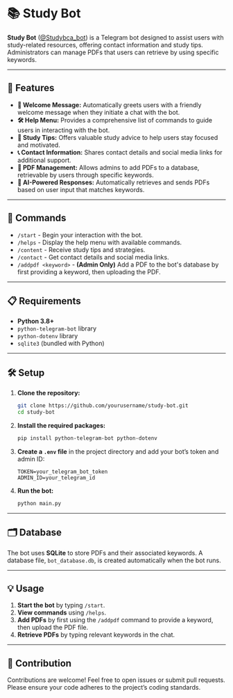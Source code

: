 # 📚 Study Bot

**Study Bot** ([@Studybca_bot](https://t.me/Studybca_bot)) is a Telegram bot designed to assist users with study-related resources, offering contact information and study tips. Administrators can manage PDFs that users can retrieve by using specific keywords.

---

## 🌟 Features

- **👋 Welcome Message:** Automatically greets users with a friendly welcome message when they initiate a chat with the bot.
- **🛠️ Help Menu:** Provides a comprehensive list of commands to guide users in interacting with the bot.
- **📖 Study Tips:** Offers valuable study advice to help users stay focused and motivated.
- **📞 Contact Information:** Shares contact details and social media links for additional support.
- **📂 PDF Management:** Allows admins to add PDFs to a database, retrievable by users through specific keywords.
- **🤖 AI-Powered Responses:** Automatically retrieves and sends PDFs based on user input that matches keywords.

---

## 🚀 Commands

- `/start` - Begin your interaction with the bot.
- `/helps` - Display the help menu with available commands.
- `/content` - Receive study tips and strategies.
- `/contact` - Get contact details and social media links.
- `/addpdf <keyword>` - **(Admin Only)** Add a PDF to the bot's database by first providing a keyword, then uploading the PDF.

---

## 📋 Requirements

- **Python 3.8+**
- `python-telegram-bot` library
- `python-dotenv` library
- `sqlite3` (bundled with Python)

---

## 🛠️ Setup

1. **Clone the repository:**
   ```bash
   git clone https://github.com/yourusername/study-bot.git
   cd study-bot
   ```

2. **Install the required packages:**
   ```bash
   pip install python-telegram-bot python-dotenv
   ```

3. **Create a `.env` file** in the project directory and add your bot’s token and admin ID:
   ```env
   TOKEN=your_telegram_bot_token
   ADMIN_ID=your_telegram_id
   ```

4. **Run the bot:**
   ```bash
   python main.py
   ```

---

## 🗂️ Database

The bot uses **SQLite** to store PDFs and their associated keywords. A database file, `bot_database.db`, is created automatically when the bot runs.

---

## 💡 Usage

1. **Start the bot** by typing `/start`.
2. **View commands** using `/helps`.
3. **Add PDFs** by first using the `/addpdf` command to provide a keyword, then upload the PDF file.
4. **Retrieve PDFs** by typing relevant keywords in the chat.

---

## 🤝 Contribution

Contributions are welcome! Feel free to open issues or submit pull requests. Please ensure your code adheres to the project’s coding standards.
